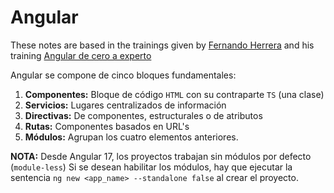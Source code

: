# Angular

These notes are based in the trainings given by [Fernando Herrera](https://github.com/Klerith) and his training [Angular de cero a experto](https://cursos.devtalles.com/courses/angular)

Angular se compone de cinco bloques fundamentales:

1. **Componentes:** Bloque de código ```HTML``` con su contraparte ```TS``` (una clase)
2. **Servicios:** Lugares centralizados de información
3. **Directivas:** De componentes, estructurales o de atributos
4. **Rutas:** Componentes basados en URL's
5. **Módulos:** Agrupan los cuatro elementos anteriores.

**NOTA:** Desde Angular 17, los proyectos trabajan sin módulos por defecto (```module-less```) Si se desean habilitar los módulos, hay que ejecutar la sentencia ```ng new <app_name> --standalone false``` al crear el proyecto.